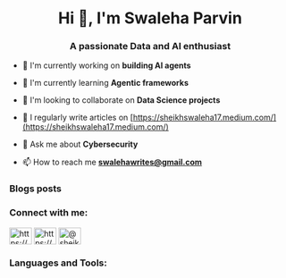 <h1 align="center">Hi 👋, I'm Swaleha Parvin</h1>
<h3 align="center">A passionate Data and AI enthusiast</h3>

- 🔭 I'm currently working on **building AI agents**

- 🌱 I'm currently learning **Agentic frameworks**

- 👯 I'm looking to collaborate on **Data Science projects**

- 📝 I regularly write articles on [https://sheikhswaleha17.medium.com/](https://sheikhswaleha17.medium.com/)

- 💬 Ask me about **Cybersecurity**

- 📫 How to reach me **swalehawrites@gmail.com**

### Blogs posts
<!-- BLOG-POST-LIST:START -->
<!-- BLOG-POST-LIST:END -->

<h3 align="left">Connect with me:</h3>
<p align="left">
<a href="https://linkedin.com/in/https://www.linkedin.com/in/swaleha/" target="blank"><img align="center" src="https://raw.githubusercontent.com/rahuldkjain/github-profile-readme-generator/master/src/images/icons/Social/linked-in-alt.svg" alt="https://www.linkedin.com/in/swaleha/" height="30" width="40" /></a>
<a href="https://kaggle.com/https://www.kaggle.com/swalehaparvin" target="blank"><img align="center" src="https://raw.githubusercontent.com/rahuldkjain/github-profile-readme-generator/master/src/images/icons/Social/kaggle.svg" alt="https://www.kaggle.com/swalehaparvin" height="30" width="40" /></a>
<a href="https://medium.com/@sheikhswaleha17" target="blank"><img align="center" src="https://raw.githubusercontent.com/rahuldkjain/github-profile-readme-generator/master/src/images/icons/Social/medium.svg" alt="@sheikhswaleha17" height="30" width="40" /></a>
</p>

<h3 align="left">Languages and Tools:</h3>
</p>
